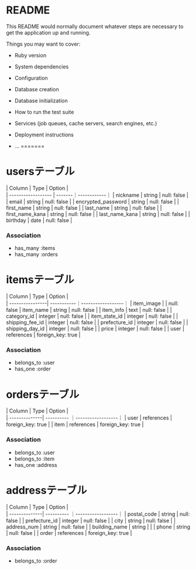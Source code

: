 # README

This README would normally document whatever steps are necessary to get the
application up and running.

Things you may want to cover:

* Ruby version

* System dependencies

* Configuration

* Database creation

* Database initialization

* How to run the test suite

* Services (job queues, cache servers, search engines, etc.)

* Deployment instructions

* ...
=======
# usersテーブル

| Column             | Type   | Option      |  
| ------------------ | -------｜------------｜
| nickname           | string | null: false |
| email              | string | null: false |
| encrypted_password | string | null: false |
| first_name         | string | null: false |
| last_name          | string | null: false |
| first_name_kana    | string | null: false |
| last_name_kana     | string | null: false |
| birthday           | date   | null: false |

### Association
- has_many :items
- has_many :orders

# itemsテーブル

| Column          | Type       | Option            |  
| ----------------| -----------｜------------------｜
| item_image      |            | null: false
| item_name       | string     | null: false       |
| item_info       | text       | null: false       |
| category_id     | integer    | null: false       |
| item_state_id   | integer    | null: false       |
| shipping_fee_id | integer    | null: false       |
| prefecture_id   | integer    | null: false       |
| shipping_day_id | integer    | null: false       |
| price           | integer    | null: false       |
| user            | references | foreign_key: true |

### Association
- belongs_to :user
- has_one :order

# ordersテーブル

| Column        | Type       | Option            |  
| --------------| ---------- ｜------------------｜
| user          | references | foreign_key: true |
| item          | references | foreign_key: true |

### Association
- belongs_to :user
- belongs_to :item
- has_one :address

# addressテーブル

| Column        | Type       | Option            |  
| --------------| ---------- ｜------------------｜
| postal_code   | string     | null: false       |
| prefecture_id | integer    | null: false       |
| city          | string     | null: false       |
| address_num   | string     | null: false       |
| building_name | string     |                   |
| phone         | string     | null: false       |
| order         | references | foreign_key: true |

### Association
- belongs_to :order

